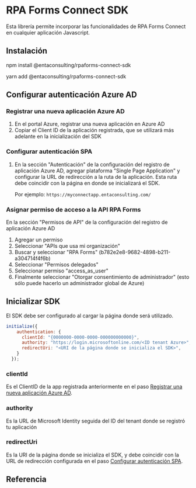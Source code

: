 # RPA Forms Connect SDK

Esta librería permite incorporar las funcionalidades de RPA Forms Connect en cualquier aplicación Javascript.

## Instalación

npm install @entaconsulting/rpaforms-connect-sdk

yarn add @entaconsulting/rpaforms-connect-sdk

## Configurar autenticación Azure AD

### Registrar una nueva aplicación Azure AD

1. En el portal Azure, registrar una nueva aplicación en Azure AD
2. Copiar el Client ID de la aplicación registrada, que se utilizará más adelante en la inicialización del SDK

### Configurar autenticación SPA

1. En la sección "Autenticación" de la configuración del registro de aplicación Azure AD, agregar plataforma "Single Page Application" y configurar la URL de redirección a la ruta de la aplicación. Esta ruta debe coincidir con la página en donde se inicializará el SDK.

    Por ejemplo: `https://myconnectapp.entaconsulting.com/`

### Asignar permiso de acceso a la API RPA Forms

En la sección "Permisos de API" de la configuración del registro de aplicación Azure AD

1. Agregar un permiso
2. Seleccionar "APIs que usa mi organización"
3. Buscar y seleccionar "RPA Forms" (b782e2e8-9682-4898-b211-a304714f4f6b)
4. Seleccionar "Permisos delegados"
5. Seleccionar permiso "access_as_user"
6. Finalmente seleccionar "Otorgar consentimiento de administrador" (esto sólo puede hacerlo un administrador global de Azure)

## Inicializar SDK

El SDK debe ser configurado al cargar la página donde será utilizado.

```javascript
initialize({
    authentication: {
      clientId: "{0000000-0000-0000-000000000000}",
      authority: "https://login.microsoftonline.com/<ID tenant Azure>",
      redirectUri: "<URI de la página donde se inicializa el SDK>",
    }
  });
```

### clientId

Es el ClientID de la app registrada anteriormente en el paso [Registrar una nueva aplicación Azure AD](#Registrar-una-nueva-aplicación-Azure-AD).

### authority

Es la URL de Microsoft Identity seguida del ID del tenant donde se registró tu aplicación

### redirectUri

Es la URI de la página donde se inicializa el SDK, y debe coincidir con la URL de redirección configurada en el paso [Configurar autenticación SPA](#Configurar-autenticación-SPA).

## Referencia

